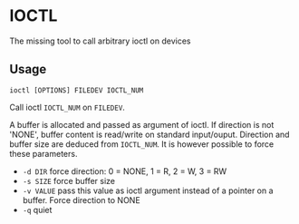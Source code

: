 IOCTL
=====

The missing tool to call arbitrary ioctl on devices

Usage
------

    ioctl [OPTIONS] FILEDEV IOCTL_NUM

Call ioctl `IOCTL_NUM` on `FILEDEV`.

A buffer is allocated and passed as argument of ioctl. If direction is
not 'NONE', buffer content is read/write on standard input/ouput.
Direction and buffer size are deduced from `IOCTL_NUM`. It is however
possible to force these parameters.

  * `-d DIR`   force direction: 0 = NONE, 1 = R, 2 = W, 3 = RW
  * `-s SIZE`  force buffer size
  * `-v VALUE` pass this value as ioctl argument instead of a pointer on a buffer. Force direction to NONE
  * `-q`       quiet




